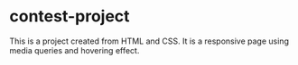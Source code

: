 # contest-project
This is a project created from HTML and CSS. It is a responsive page using media queries and hovering effect.
